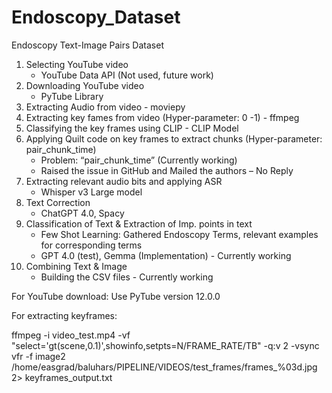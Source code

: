 # Endoscopy_Dataset
Endoscopy Text-Image Pairs Dataset


1. Selecting YouTube video
   * YouTube Data API (Not used, future work)
2. Downloading YouTube video
   * PyTube Library
3. Extracting Audio from video - moviepy
4. Extracting key fames from video (Hyper-parameter: 0 -1) - ffmpeg
5. Classifying the key frames using CLIP - CLIP Model
6. Applying Quilt code on key frames to extract chunks (Hyper-parameter: pair_chunk_time)
    * Problem: “pair_chunk_time” (Currently working)
    * Raised the issue in GitHub and Mailed the authors – No Reply
7. Extracting relevant audio bits and applying ASR
    * Whisper v3 Large model
8. Text Correction
    * ChatGPT 4.0, Spacy
9. Classification of Text & Extraction of Imp. points in text
    * Few Shot Learning: Gathered Endoscopy Terms, relevant examples for corresponding terms
    * GPT 4.0 (test), Gemma (Implementation) - Currently working
10. Combining Text & Image
    * Building the CSV files - Currently working




For YouTube download: Use PyTube version 12.0.0

For extracting keyframes: 

ffmpeg -i video_test.mp4 -vf "select='gt(scene,0.1)',showinfo,setpts=N/FRAME_RATE/TB" -q:v 2 -vsync vfr -f image2 /home/easgrad/baluhars/PIPELINE/VIDEOS/test_frames/frames_%03d.jpg 2> keyframes_output.txt

